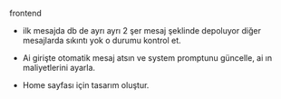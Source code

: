 frontend

- ilk mesajda db de ayrı ayrı 2 şer mesaj şeklinde depoluyor diğer mesajlarda sıkıntı yok o durumu kontrol et.

- Ai girişte otomatik mesaj atsın ve system promptunu güncelle, ai ın maliyetlerini ayarla.

- Home sayfası için tasarım oluştur.

